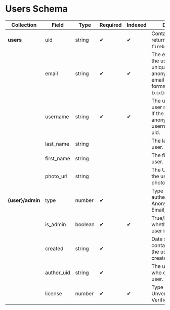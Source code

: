 # Users Schema

|Collection|Field|Type|Required|Indexed|Description|
|---|---|---|---|---|---|
|**users**|uid|string|✔︎|✔︎|Contains the value returned from `firebase.auth().uid`.|
||email|string|✔︎|✔︎|The email address of the user must be unique. If the user is anonymous, the email should be formatted `{uid}@anon`.|
||username|string|✔︎|✔︎|The username of the user must be unique. If the user is anonymous, the username is their uid.|
||last_name|string|||The last name of the user.|
||first_name|string|||The first name of the user.|
||photo_url|string|||The URL location for the user's avatar photo.|
|**{user}/admin**|type|number|✔︎||Type of authentication: (0) Anonymous, (1) Email, (2) Google.|
||is_admin|boolean|✔︎|✔︎|True/False value for whether or not this user is an admin.|
||created|string|✔︎||Date string containing the date the user was created.|
||author_uid|string|✔︎||The uid of the user who created this user.|
||license|number|✔︎|✔︎|Type of license: (0) Unverified, (1) Verified|
